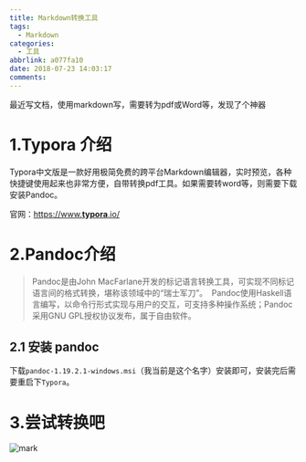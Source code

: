 ```yaml
---
title: Markdown转换工具
tags:
  - Markdown
categories:
  - 工具
abbrlink: a077fa10
date: 2018-07-23 14:03:17
comments:
---
```

最近写文档，使用markdown写，需要转为pdf或Word等，发现了个神器

<!-- more -->

# 1.Typora 介绍

Typora中文版是一款好用极简免费的跨平台Markdown编辑器，实时预览，各种快捷键使用起来也非常方便，自带转换pdf工具。如果需要转word等，则需要下载安装Pandoc。

官网：[https://www.**typora**.io/](https://www.baidu.com/link?url=_zEY72dlIh5IIcQ6MJ3ZGAl-YMbyIyk7FGqEtYBrbl7&wd=&eqid=963880730000801f000000025b55897f) 

# 2.Pandoc介绍

> Pandoc是由John MacFarlane开发的标记语言转换工具，可实现不同标记语言间的格式转换，堪称该领域中的“瑞士军刀”。  Pandoc使用Haskell语言编写，以命令行形式实现与用户的交互，可支持多种操作系统；Pandoc采用GNU GPL授权协议发布，属于自由软件。 

## 2.1 安装 pandoc 

[下载地址]: https://github.com/jgm/pandoc/releases/tag/1.19.2.1

下载`pandoc-1.19.2.1-windows.msi`（我当前是这个名字）安装即可，安装完后需要重启下`Typora`。

# 3.尝试转换吧

![mark](/../../Photos/blog/180723/m404K0lDdh.png)